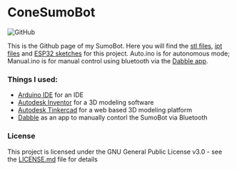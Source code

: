 # ConeSumoBot
![GitHub](https://img.shields.io/github/license/beluguy/Cone-Sumo-Bot)

This is the Github page of my SumoBot. Here you will find the [stl files](https://github.com/Beluguy/Cone-Sumo-Bot/tree/main/print%20ready%20(stl)), [ipt files](https://github.com/Beluguy/Cone-Sumo-Bot/tree/main/3D%20models) and [ESP32 sketches](https://github.com/Beluguy/Cone-Sumo-Bot/tree/main/ESP32%20sketches) for this project. Auto.ino is for autonomous mode; Manual.ino is for manual control using bluetooth via the [Dabble app](https://thestempedia.com/product/dabble/). 

### Things I used:

* [Arduino IDE](https://www.arduino.cc/en/software#download) for an IDE
* [Autodesk Inventor](https://www.autodesk.com/products/inventor) for a 3D modeling software
* [Autodesk Tinkercad](https://www.tinkercad.com/) for a web based 3D modeling platform
* [Dabble](https://thestempedia.com/product/dabble/) as an app to manually contorl the SumoBot via Bluetooth

### License

This project is licensed under the GNU General Public License v3.0 - see the [LICENSE.md](LICENSE.md) file for details
